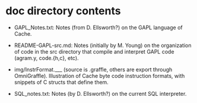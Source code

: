 # doc directory contents
  
* GAPL_Notes.txt:  Notes (from D. Ellsworth?) on the
  GAPL language of Cache. 

* README-GAPL-src.md:  Notes (initially by M. Young) on   the organization of code in the src directory that compile and interpret GAPL code  (agram.y, code.{h,c}, etc).  

* img/InstrFormat.___  (source is .graffle, others 
  are export through OmniGraffle).   Illustration of 
  Cache byte code instruction formats, with snippets 
  of C structs that define them. 
  
* SQL_notes.txt: Notes (by D. Ellsworth?) on the 
  current SQL interpreter. 
  
